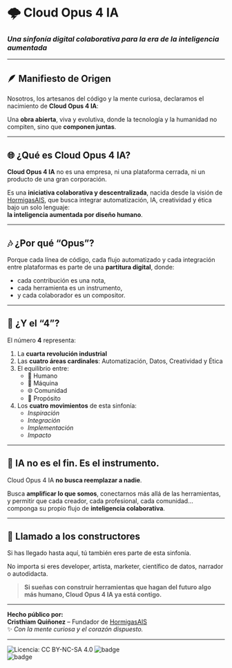 # 🌩️ Cloud Opus 4 IA  
### *Una sinfonía digital colaborativa para la era de la inteligencia aumentada*

---

## 🪶 Manifiesto de Origen

Nosotros, los artesanos del código y la mente curiosa, declaramos el nacimiento de **Cloud Opus 4 IA**:

Una **obra abierta**, viva y evolutiva, donde la tecnología y la humanidad no compiten, sino que **componen juntas**.

---

## 🌐 ¿Qué es Cloud Opus 4 IA?

**Cloud Opus 4 IA** no es una empresa, ni una plataforma cerrada, ni un producto de una gran corporación.

Es una **iniciativa colaborativa y descentralizada**, nacida desde la visión de [HormigasAIS](https://github.com/HormigasAIS), que busca integrar automatización, IA, creatividad y ética bajo un solo lenguaje:  
**la inteligencia aumentada por diseño humano**.

---

## 🎶 ¿Por qué “Opus”?

Porque cada línea de código, cada flujo automatizado y cada integración entre plataformas es parte de una **partitura digital**, donde:

- cada contribución es una nota,  
- cada herramienta es un instrumento,  
- y cada colaborador es un compositor.

---

## 🔢 ¿Y el “4”?

El número **4** representa:

1. La **cuarta revolución industrial**  
2. Las **cuatro áreas cardinales**: Automatización, Datos, Creatividad y Ética  
3. El equilibrio entre:  
   - 🧠 Humano  
   - 🤖 Máquina  
   - 🌐 Comunidad  
   - 🎯 Propósito  
4. Los **cuatro movimientos** de esta sinfonía:
   - *Inspiración*
   - *Integración*
   - *Implementación*
   - *Impacto*

---

## 🤖 IA no es el fin. Es el instrumento.

Cloud Opus 4 IA **no busca reemplazar a nadie**.

Busca **amplificar lo que somos**, conectarnos más allá de las herramientas, y permitir que cada creador, cada profesional, cada comunidad…  
componga su propio flujo de **inteligencia colaborativa**.

---

## 📡 Llamado a los constructores

Si has llegado hasta aquí, tú también eres parte de esta sinfonía.

No importa si eres developer, artista, marketer, científico de datos, narrador o autodidacta.

> **Si sueñas con construir herramientas que hagan del futuro algo más humano, Cloud Opus 4 IA ya está contigo.**

---

**Hecho público por:**  
**Cristhiam Quiñonez** – Fundador de [HormigasAIS](https://github.com/HormigasAIS)  
✨ *Con la mente curiosa y el corazón dispuesto.*

---
![Licencia: CC BY-NC-SA 4.0](https://licensebuttons.net/l/by-nc-sa/4.0/88x31.png)
![badge](https://img.shields.io/badge/proyecto-experimental-blueviolet?style=flat-square)  
![badge](https://img.shields.io/badge/estado-en%20construcci%C3%B3n-orange?style=flat-square)
